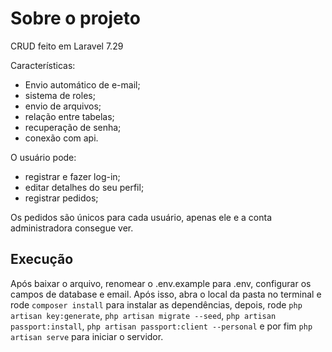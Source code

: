 # Sobre o projeto
CRUD feito em Laravel 7.29

Características:
* Envio automático de e-mail;
* sistema de roles;
* envio de arquivos;
* relação entre tabelas;
* recuperação de senha;
* conexão com api.

O usuário pode:
* registrar e fazer log-in;
* editar detalhes do seu perfil;
* registrar pedidos;

Os pedidos são únicos para cada usuário, apenas ele e a conta administradora consegue ver.

## Execução
Após baixar o arquivo, renomear o .env.example para .env, configurar os campos de database e email. 
Após isso, abra o local da pasta no terminal e rode `composer install` para instalar as dependências, depois, rode `php artisan key:generate`, `php artisan migrate --seed`, `php artisan passport:install`, `php artisan passport:client --personal` e por fim `php artisan serve` para iniciar o servidor.
